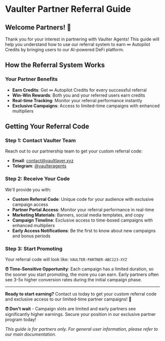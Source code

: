 # Vaulter Partner Referral Guide

## Welcome Partners! 🚀

Thank you for your interest in partnering with Vaulter Agents! This guide will help you understand how to use our referral system to earn ∞ Autopilot Credits by bringing users to our AI-powered DeFi platform.

## How the Referral System Works

### Your Partner Benefits
- **Earn Credits**: Get ∞ Autopilot Credits for every successful referral
- **Win-Win Rewards**: Both you and your referred users earn credits
- **Real-time Tracking**: Monitor your referral performance instantly
- **Exclusive Campaigns**: Access to limited-time campaigns with enhanced multipliers

## Getting Your Referral Code

### Step 1: Contact Vaulter Team
Reach out to our partnership team to get your custom referral code:
- **Email**: contact@vaultlayer.xyz
- **Telegram**: [@vaulteragents](https://t.me/vaulteragents)  

### Step 2: Receive Your Code
We'll provide you with:
- **Custom Referral Code**: Unique code for your audience with exclusive campaign access
- **Partner Portal Access**: Monitor your referral performance in real-time
- **Marketing Materials**: Banners, social media templates, and copy
- **Campaign Timeline**: Exclusive access to time-boxed campaigns with enhanced multipliers
- **Early Access Notifications**: Be the first to know about new campaigns and bonus periods

### Step 3: Start Promoting
Your referral code will look like: `VAULTER-PARTNER-ABC123-XYZ`

**⏰ Time-Sensitive Opportunity**: Each campaign has a limited duration, so the sooner you start promoting, the more you can earn. Early partners often see 3-5x higher conversion rates during the initial campaign phase.

---

**Ready to start earning?** Contact us today to get your custom referral code and exclusive access to our limited-time partner campaigns! 🚀

**⏰ Don't wait** - Campaign slots are limited and early partners see significantly higher earnings. Secure your position in our exclusive partner program today!

*This guide is for partners only. For general user information, please refer to our main documentation.*
